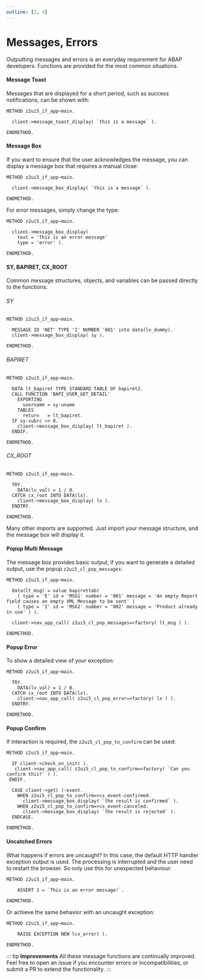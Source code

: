 ```yaml
---
outline: [2, 4]
---
```


# Messages, Errors

Outputting messages and errors is an everyday requirement for ABAP developers. Functions are provided for the most common situations.

#### Message Toast

Messages that are displayed for a short period, such as success notifications, can be shown with:

```abap
METHOD z2ui5_if_app~main.

  client->message_toast_display( `this is a message` ).

ENDMETHOD.
```

#### Message Box

If you want to ensure that the user acknowledges the message, you can display a message box that requires a manual close:

```abap
METHOD z2ui5_if_app~main.

  client->message_box_display( `this is a message` ).

ENDMETHOD.
```

For error messages, simply change the type:

```abap
METHOD z2ui5_if_app~main.

  client->message_box_display( 
    text = 'This is an error message' 
    type = 'error' ).

ENDMETHOD.
```

#### SY, BAPIRET, CX_ROOT
Common message structures, objects, and variables can be passed directly to the functions:
###### SY
```abap
METHOD z2ui5_if_app~main.
  
  MESSAGE ID 'NET' TYPE 'I' NUMBER '001' into data(lv_dummy).
  client->message_box_display( sy ).

ENDMETHOD.
```
###### BAPIRET
```abap
METHOD z2ui5_if_app~main.

  DATA lt_bapiret TYPE STANDARD TABLE OF bapiret2.
  CALL FUNCTION 'BAPI_USER_GET_DETAIL'
    EXPORTING
      username = sy-uname
    TABLES
      return   = lt_bapiret.
  IF sy-subrc <> 0.
    client->message_box_display( lt_bapiret ).
  ENDIF.

ENDMETHOD.
```
###### CX_ROOT
```abap
METHOD z2ui5_if_app~main.

  TRY.
    DATA(lv_val) = 1 / 0.
  CATCH cx_root INTO DATA(lx).
    client->message_box_display( lx ).
  ENDTRY.

ENDMETHOD. 
```
Many other imports are supported. Just import your message structure, and the message box will display it.

#### Popup Multi Message 
The message box provides basic output, if you want to generate a detailed output, use the popup `z2ui5_cl_pop_messages`:
```abap
METHOD z2ui5_if_app~main.

  data(lt_msg) = value bapirettab(
    ( type = 'E' id = 'MSG1' number = '001' message = 'An empty Report field causes an empty XML Message to be sent' )
    ( type = 'I' id = 'MSG2' number = '002' message = 'Product already in use' ) ).

  client->nav_app_call( z2ui5_cl_pop_messages=>factory( lt_msg ) ).

ENDMETHOD.
```
#### Popup Error
To show a detailed view of your exception:
```abap
METHOD z2ui5_if_app~main.

  TRY.
    DATA(lv_val) = 1 / 0.
  CATCH cx_root INTO DATA(lx).
    client->nav_app_call( z2ui5_cl_pop_error=>factory( lx ) ).
  ENDTRY.

ENDMETHOD.
```
#### Popup Confirm
If interaction is required, the `z2ui5_cl_pop_to_confirm` can be used:
```abap
METHOD z2ui5_if_app~main.

  IF client->check_on_init( ).
   client->nav_app_call( z2ui5_cl_pop_to_confirm=>factory( `Can you confirm this?` ) ).
 ENDIF.

  CASE client->get( )-event.
    WHEN z2ui5_cl_pop_to_confirm=>cs_event-confirmed.
      client->message_box_display( `the result is confirmed` ).
    WHEN z2ui5_cl_pop_to_confirm=>cs_event-canceled.
      client->message_box_display( `the result is rejected` ).
  ENDCASE.

ENDMETHOD.
```
#### Uncatched Errors
What happens if errors are uncaught? In this case, the default HTTP handler exception output is used. The processing is interrupted and the user need to restart the browser. So only use this for unexpected behaviour:
```abap
METHOD z2ui5_if_app~main.

    ASSERT 1 = `This is an error message!`.

ENDMETHOD.
```
Or achieve the same behavior with an uncaught exception:
```abap
METHOD z2ui5_if_app~main.

    RAISE EXCEPTION NEW lcx_error( ).

ENDMETHOD.
```
::: tip **Improvements**
All these message functions are continually improved. Feel free to open an issue if you encounter errors or incompatibilities, or submit a PR to extend the functionality.
:::